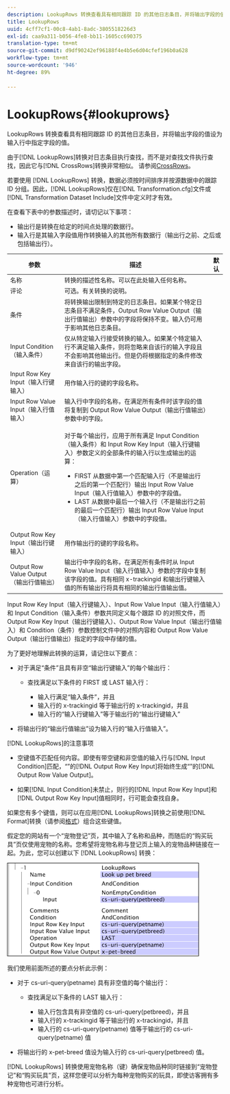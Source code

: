 ```yaml
---
description: LookupRows 转换查看具有相同跟踪 ID 的其他日志条目，并将输出字段的值设为输入行中指定字段的值。
title: LookupRows
uuid: 4cff7cf1-00c8-4ab1-8adc-3805518226d3
exl-id: caa9a311-b056-4fe8-bb11-1605cc690375
translation-type: tm+mt
source-git-commit: d9df90242ef96188f4e4b5e6d04cfef196b0a628
workflow-type: tm+mt
source-wordcount: '946'
ht-degree: 89%

---
```


# LookupRows{#lookuprows}

LookupRows 转换查看具有相同跟踪 ID 的其他日志条目，并将输出字段的值设为输入行中指定字段的值。

由于[!DNL LookupRows]转换对日志条目执行查找，而不是对查找文件执行查找，因此它与[!DNL CrossRows]转换非常相似。 请参阅[CrossRows](../../../../../home/c-dataset-const-proc/c-data-trans/c-transf-types/c-standard-transf/c-crossrows.md#concept-fcace08804f54db397ed631cc13ff4f2)。

若要使用 [!DNL LookupRows] 转换，数据必须按时间排序并按源数据中的跟踪 ID 分组。因此，[!DNL LookupRows]仅在[!DNL Transformation.cfg]文件或[!DNL Transformation Dataset Include]文件中定义时才有效。

在查看下表中的参数描述时，请切记以下事项：

* 输出行是转换在给定的时间点处理的数据行。
* 输入行是其输入字段值用作转换输入的其他所有数据行（输出行之前、之后或包括输出行）。

<table id="table_AB68A89ECD5C45F39B8433F994BBD7D8"> 
 <thead> 
  <tr> 
   <th colname="col1" class="entry"> 参数 </th> 
   <th colname="col2" class="entry"> 描述 </th> 
   <th colname="col3" class="entry"> 默认 </th> 
  </tr> 
 </thead>
 <tbody> 
  <tr> 
   <td colname="col1"> 名称 </td> 
   <td colname="col2"> 转换的描述性名称。可以在此处输入任何名称。 </td> 
   <td colname="col3"> </td> 
  </tr> 
  <tr> 
   <td colname="col1"> 评论 </td> 
   <td colname="col2"> 可选。有关转换的说明。 </td> 
   <td colname="col3"> </td> 
  </tr> 
  <tr> 
   <td colname="col1"> 条件 </td> 
   <td colname="col2"> 将转换输出限制到特定的日志条目。如果某个特定日志条目不满足条件，Output Row Value Output（输出行值输出）参数中的字段将保持不变。输入仍可用于影响其他日志条目。 </td> 
   <td colname="col3"> </td> 
  </tr> 
  <tr> 
   <td colname="col1"> Input Condition（输入条件） </td> 
   <td colname="col2">仅从特定输入行接受转换的输入。如果某个特定<span class="wintitle">输入</span>行不满足输入条件，则将忽略来自该行的输入字段且不会影响其他输出行。但是仍将根据指定的条件修改来自该行的输出字段。 </td> 
   <td colname="col3"> </td> 
  </tr> 
  <tr> 
   <td colname="col1"> Input Row Key Input（输入行键输入） </td> 
   <td colname="col2"> 用作输入行的键的字段名称。 </td> 
   <td colname="col3"> </td> 
  </tr> 
  <tr> 
   <td colname="col1"> Input Row Value Input（输入行值输入） </td> 
   <td colname="col2"> 输入行中字段的名称，在满足所有条件时该字段的值将复制到 Output Row Value Output（输出行值输出）参数中的字段。 </td> 
   <td colname="col3"> </td> 
  </tr> 
  <tr> 
   <td colname="col1"> Operation（运算） </td> 
   <td colname="col2"> <p>对于每个输出行，应用于所有满足 <span class="wintitle">Input</span> Condition（输入条件）和 Input Row Key Input（输入行键输入）参数定义的全部条件的输入行以生成输出的运算： 
     <ul id="ul_16FB152CB558497794DDED72A2F05CDD"> 
      <li id="li_22DA9F814E4E42D0B21E90B63A2A7A0E"> FIRST 从数据中第一个匹配输入行（不是输出行之后的第一个匹配行）输出 Input Row Value Input（输入行值输入）参数中的字段值。 </li> 
      <li id="li_45E00C3DE0494A1CB5C09B942088F161"> LAST 从数据中最后一个输入行（不是输出行之前的最后一个匹配行）输出 Input Row Value Input（输入行值输入）参数中的字段值。 </li> 
     </ul> </p> </td> 
   <td colname="col3"> </td> 
  </tr> 
  <tr> 
   <td colname="col1"> Output Row Key Input（输出行键输入） </td> 
   <td colname="col2"> 用作输出行的键的字段名称。 </td> 
   <td colname="col3"> </td> 
  </tr> 
  <tr> 
   <td colname="col1"> Output Row Value Output（输出行值输出） </td> 
   <td colname="col2">输出行中字段的名称，在满足所有条件时从 Input Row Value Input（输入行值输入）参数的字段中复制该字段的值。具有相同 x-trackingid 和<span class="wintitle">输出行键输入</span>值的所有输出行将具有相同的<span class="wintitle">输出行值输出</span>值。 </td> 
   <td colname="col3"> </td> 
  </tr> 
 </tbody> 
</table>

Input Row Key Input（输入行键输入）、Input Row Value Input（输入行值输入）和 Input Condition（输入条件）参数共同定义每个跟踪 ID 的对照文件，而 Output Row Key Input（输出行键输入）、Output Row Value Input（输出行值输入）和 Condition（条件）参数控制文件中的对照内容和 Output Row Value Output（输出行值输出）指定的字段中存储的值。

为了更好地理解此转换的运算，请记住以下要点：

* 对于满足“条件”且具有非空“输出行键输入”的每个输出行：

   * 查找满足以下条件的 FIRST 或 LAST 输入行：

      * 输入行满足“输入条件”，并且
      * 输入行的 x-trackingid 等于输出行的 x-trackingid，并且
      * 输入行的“输入行键输入”等于输出行的“输出行键输入”

* 将输出行的“输出行值输出”设为输入行的“输入行值输入”。

[!DNL LookupRows]的注意事项

* 空键值不匹配任何内容。即使有带空键和非空值的输入行与[!DNL Input Condition]匹配，“”的[!DNL Output Row Key Input]将始终生成“”的[!DNL Output Row Value Output]。

* 如果[!DNL Input Condition]未禁止，则行的[!DNL Input Row Key Input]和[!DNL Output Row Key Input]值相同时，行可能会查找自身。

如果您有多个键值，则可以在应用[!DNL LookupRows]转换之前使用[!DNL Format]转换（请参阅[格式](../../../../../home/c-dataset-const-proc/c-data-trans/c-transf-types/c-standard-transf/c-format.md#concept-3de04869181e4694ab072b092186684b)）组合这些键值。

假定您的网站有一个“宠物登记”页，其中输入了名称和品种，而随后的“购买玩具”页仅使用宠物的名称。您希望将宠物名称与登记页上输入的宠物品种链接在一起。为此，您可以创建以下 [!DNL LookupRows] 转换：

![](assets/cfg_TransformationType_LookupRows.png)

我们使用前面所述的要点分析此示例：

* 对于 cs-uri-query(petname) 具有非空值的每个输出行：

   * 查找满足以下条件的 LAST 输入行：

      * 输入行包含具有非空值的 cs-uri-query(petbreed)，并且
      * 输入行的 x-trackingid 等于输出行的 x-trackingid，并且
      * 输入行的 cs-uri-query(petname) 值等于输出行的 cs-uri-query(petname) 值

* 将输出行的 x-pet-breed 值设为输入行的 cs-uri-query(petbreed) 值。

[!DNL LookupRows] 转换使用宠物名称（键）确保宠物品种同时链接到“宠物登记”和“购买玩具”页，这样您便可以分析为每种宠物购买的玩具，即使访客拥有多种宠物也可进行分析。
